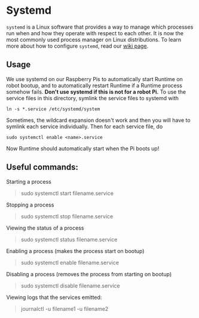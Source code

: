 # Systemd

`systemd` is a Linux software that provides a way to manage which processes run when and how they operate with respect to each other. It is now the most commonly used process manager on Linux distributions. To learn more about how to configure `systemd`, read our [wiki page](https://github.com/pioneers/c-runtime/wiki/Systemd).

## Usage

We use systemd on our Raspberry Pis to automatically start Runtime on robot bootup, and to automatically restart Runtime if a Runtime process somehow fails. **Don't use systemd if this is not for a robot Pi.** To use the service files in this directory, symlink the service files to systemd with

    ln -s *.service /etc/systemd/system

Sometimes, the wildcard expansion doesn't work and then you will have to symlink each service individually. Then for each service file, do 

    sudo systemctl enable <name>.service

Now Runtime should automatically start when the Pi boots up!

## Useful commands:

Starting a process
> sudo systemctl start filename.service

Stopping a process
> sudo systemctl stop filename.service

Viewing the status of a process
> sudo systemctl status filename.service

Enabling a process (makes the process start on bootup)
> sudo systemctl enable filename.service

Disabling a process (removes the process from starting on bootup)
> sudo systemctl disable filename.service

Viewing logs that the services emitted:
> journalctl -u filename1 -u filename2
